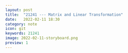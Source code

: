 ```yaml
---
layout: post
title:  "21241 --- Matrix and Linear Transformation"
date:   2022-02-11 18:30
category: note
icon: git
keywords: 21241
image: 2022-02-11-storyboard.png
preview: 1
---
```

<object data="https://yifansu1301.github.io/assets/pdf/21241.pdf" width="1000" height="1000" type="application/pdf"></object>